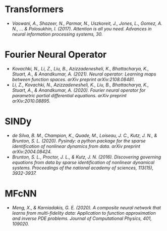# **Transformers**
- *Vaswani, A., Shazeer, N., Parmar, N., Uszkoreit, J., Jones, L., Gomez, A. N., ... & Polosukhin, I. (2017). Attention is all you need. Advances in neural information processing systems, 30.*

# **Fourier Neural Operator**
- *Kovachki, N., Li, Z., Liu, B., Azizzadenesheli, K., Bhattacharya, K., Stuart, A., & Anandkumar, A. (2021). Neural operator: Learning maps between function spaces. arXiv preprint arXiv:2108.08481.*
- *Li, Z., Kovachki, N., Azizzadenesheli, K., Liu, B., Bhattacharya, K., Stuart, A., & Anandkumar, A. (2020). Fourier neural operator for parametric partial differential equations. arXiv preprint arXiv:2010.08895.*

# **SINDy**
- *de Silva, B. M., Champion, K., Quade, M., Loiseau, J. C., Kutz, J. N., & Brunton, S. L. (2020). Pysindy: a python package for the sparse identification of nonlinear dynamics from data. arXiv preprint arXiv:2004.08424.*
- *Brunton, S. L., Proctor, J. L., & Kutz, J. N. (2016). Discovering governing equations from data by sparse identification of nonlinear dynamical systems. Proceedings of the national academy of sciences, 113(15), 3932-3937.*  

# **MFcNN**
- *Meng, X., & Karniadakis, G. E. (2020). A composite neural network that learns from multi-fidelity data: Application to function approximation and inverse PDE problems. Journal of Computational Physics, 401, 109020.*



